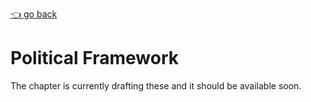 <a href="/learn-more">👈 go back</a>

# Political Framework

The chapter is currently drafting these and it should be available soon.
